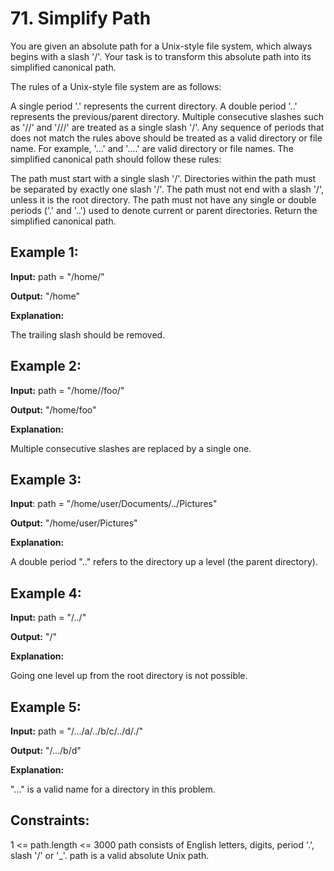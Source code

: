 # 71. Simplify Path

You are given an absolute path for a Unix-style file system, which always begins with a slash '/'. Your task is to transform this absolute path into its simplified canonical path.

The rules of a Unix-style file system are as follows:

A single period '.' represents the current directory.
A double period '..' represents the previous/parent directory.
Multiple consecutive slashes such as '//' and '///' are treated as a single slash '/'.
Any sequence of periods that does not match the rules above should be treated as a valid directory or file name. For example, '...' and '....' are valid directory or file names.
The simplified canonical path should follow these rules:

The path must start with a single slash '/'.
Directories within the path must be separated by exactly one slash '/'.
The path must not end with a slash '/', unless it is the root directory.
The path must not have any single or double periods ('.' and '..') used to denote current or parent directories.
Return the simplified canonical path.

## Example 1:

**Input:** path = "/home/"

**Output:** "/home"

**Explanation:**

The trailing slash should be removed.

## Example 2:

**Input:** path = "/home//foo/"

**Output:** "/home/foo"

**Explanation:**

Multiple consecutive slashes are replaced by a single one.

## Example 3:

**Input**: path = "/home/user/Documents/../Pictures"

**Output:** "/home/user/Pictures"

**Explanation:**

A double period ".." refers to the directory up a level (the parent directory).

## Example 4:

**Input:** path = "/../"

**Output:** "/"

**Explanation:**

Going one level up from the root directory is not possible.

## Example 5:

**Input:** path = "/.../a/../b/c/../d/./"

**Output:** "/.../b/d"

**Explanation:**

"..." is a valid name for a directory in this problem.

## Constraints:

1 <= path.length <= 3000
path consists of English letters, digits, period '.', slash '/' or '_'.
path is a valid absolute Unix path.